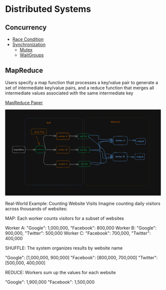 # Distributed Systems

## Concurrency 
- [Race Condition](/Concurrency/Goroutines/main.go)
- [Synchronization](/Concurrency/)
    - [Mutex](/Concurrency/Mutex/main.go)
    - [WaitGroups](/Concurrency/WaitGroups/main.go)

## MapReduce
Users specify a map function that processes a
key/value pair to generate a set of intermediate key/value
pairs, and a reduce function that merges all intermediate
values associated with the same intermediate key

[MapReduce Paper](https://static.googleusercontent.com/media/research.google.com/en//archive/mapreduce-osdi04.pdf)

![alt text](image.png)


Real-World Example: Counting Website Visits
Imagine counting daily visitors across thousands of websites:

MAP: Each worker counts visitors for a subset of websites

Worker A: "Google": 1,000,000, "Facebook": 800,000
Worker B: "Google": 900,000, "Twitter": 500,000
Worker C: "Facebook": 700,000, "Twitter": 400,000


SHUFFLE: The system organizes results by website name

"Google": [1,000,000, 900,000]
"Facebook": [800,000, 700,000]
"Twitter": [500,000, 400,000]


REDUCE: Workers sum up the values for each website

"Google": 1,900,000
"Facebook": 1,500,000